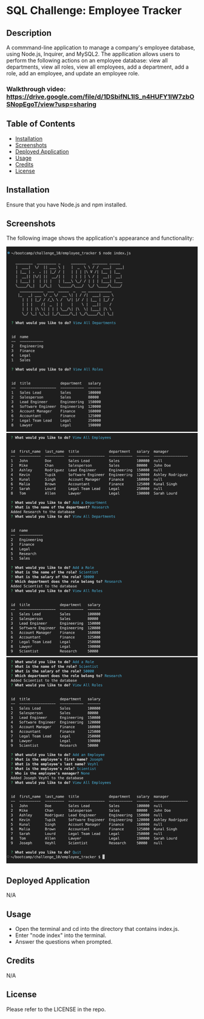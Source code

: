 # SQL Challenge: Employee Tracker

## Description

A commmand-line application to manage a company's employee database, using Node.js, Inquirer, and MySQL2. The appllication allows users to perform the following actions on an employee database: view all departments, view all roles, view all employees, add a department, add a role, add an employee, and update an employee role.

### Walkthrough video: https://drive.google.com/file/d/1DSbifNL1lS_n4HUFY1lW7zbOSNopEgoT/view?usp=sharing

## Table of Contents

- [Installation](#installation)
- [Screenshots](#screenshots)
- [Deployed Application](#deployed-application)
- [Usage](#usage)
- [Credits](#credits)
- [License](#license)

## Installation

Ensure that you have Node.js and npm installed.

## Screenshots

The following image shows the application's appearance and functionality:

![Alt text](/images/1.png)
![Alt text](/images/2.png)
![Alt text](/images/3.png)

## Deployed Application

N/A

## Usage

- Open the terminal and cd into the directory that contains index.js.
- Enter "node index" into the terminal.
- Answer the questions when prompted.

## Credits

N/A

## License

Please refer to the LICENSE in the repo.
